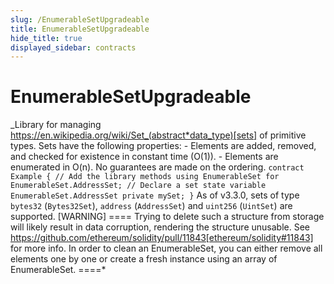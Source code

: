 ```yaml
---
slug: /EnumerableSetUpgradeable
title: EnumerableSetUpgradeable
hide_title: true
displayed_sidebar: contracts
---
```


# EnumerableSetUpgradeable

_Library for managing https://en.wikipedia.org/wiki/Set_(abstract*data_type)[sets] of primitive types. Sets have the following properties: - Elements are added, removed, and checked for existence in constant time (O(1)). - Elements are enumerated in O(n). No guarantees are made on the ordering. `contract Example { // Add the library methods using EnumerableSet for EnumerableSet.AddressSet; // Declare a set state variable EnumerableSet.AddressSet private mySet; }` As of v3.3.0, sets of type `bytes32` (`Bytes32Set`), `address` (`AddressSet`) and `uint256` (`UintSet`) are supported. [WARNING] ==== Trying to delete such a structure from storage will likely result in data corruption, rendering the structure unusable. See https://github.com/ethereum/solidity/pull/11843[ethereum/solidity#11843] for more info. In order to clean an EnumerableSet, you can either remove all elements one by one or create a fresh instance using an array of EnumerableSet. ====*
